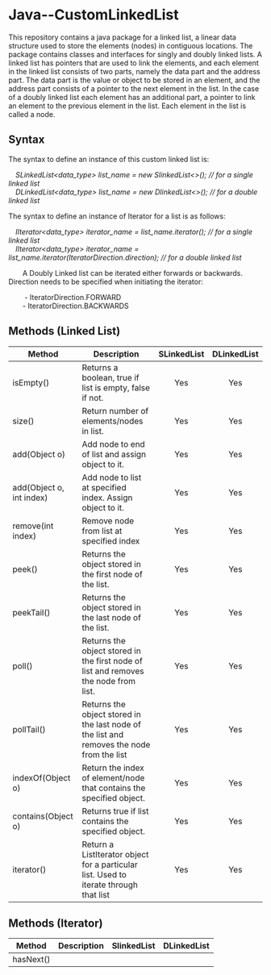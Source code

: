 # Java--CustomLinkedList

This repository contains a java package for a linked list, a linear data structure used to store the elements (nodes) in contiguous locations. The package contains classes and interfaces for singly and doubly linked lists. A linked list has pointers that are used to link the elements, and each element in the linked list consists of two parts, namely the data part and the address part. The data part is the value or object to be stored in an element, and the address part consists of a pointer to the next element in the list. In the case of a doubly linked list each element has an additional part, a pointer to link an element to the previous element in the list. Each element in the list is called a node.

## Syntax
The syntax to define an instance of this custom linked list is:

&emsp;*SLinkedList<data_type> list_name = new SlinkedList<>();   // for a single linked list*  
&emsp;*DLinkedList<data_type> list_name = new DlinkedList<>();   // for a double linked list*
   
The syntax to define an instance of Iterator for a list is as follows:

&emsp;*IIterator<data_type> iterator_name = list_name.iterator();   // for a single linked list*  
&emsp;*IIterator<data_type> iterator_name = list_name.iterator(IteratorDirection.direction);   // for a double linked list*
  
&emsp;&emsp;A Doubly Linked list can be iterated either forwards or backwards. Direction needs to be specified when initiating the iterator:
  
&emsp;&emsp; - IteratorDirection.FORWARD  
&emsp;&emsp;- IteratorDirection.BACKWARDS
   
## Methods (Linked List)

|Method|Description|SLinkedList|DLinkedList|
|------|-----------|:---------:|:---------:|
|isEmpty()|Returns a boolean, true if list is empty, false if not.|Yes|Yes|
|size()|Return number of elements/nodes in list.|Yes|Yes|
|add(Object o)|Add node to end of list and assign object to it.|Yes|Yes|
|add(Object o, int index)|Add node to list at specified index. Assign object to it.|Yes|Yes|
|remove(int index)|Remove node from list at specified index|Yes|Yes|
|peek()|Returns the object stored in the first node of the list.|Yes|Yes|
|peekTail()|Returns the object stored in the last node of the list.|Yes|Yes|
|poll()|Returns the object stored in the first node of list and removes the node from list.|Yes|Yes|
|pollTail()|Returns the object stored in the last node of the list and removes the node from the list|Yes|Yes|
|indexOf(Object o)|Return the index of element/node that contains the specified object.|Yes|Yes|
|contains(Object o)|Returns true if list contains the specified object.|Yes|Yes|
|iterator()|Return a ListIterator object for a particular list. Used to iterate through that list|Yes|Yes|

## Methods (Iterator)

|Method|Description|SlinkedList|DLinkedList|
|------|-----------|-----------|-----------|
|hasNext()|
